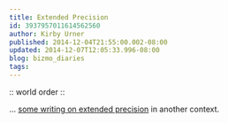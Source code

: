 ```yaml
---
title: Extended Precision
id: 3937957011614562560
author: Kirby Urner
published: 2014-12-04T21:55:00.002-08:00
updated: 2014-12-07T12:05:33.996-08:00
blog: bizmo_diaries
tags: 
---
```


:: world order ::

... [some writing on extended precision](http://mathforum.org/kb/thread.jspa?threadID=2663184) in another context.